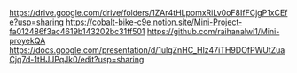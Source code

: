 https://drive.google.com/drive/folders/1ZAr4tHLpomxRiLv0oF8IfFCjgP1xCEfe?usp=sharing
https://cobalt-bike-c9e.notion.site/Mini-Project-fa012486f3ac4619b143202bc31ff501
https://github.com/raihanalwi1/Mini-proyekQA
https://docs.google.com/presentation/d/1ulgZnHC_Hlz47iTH9DOfPWUtZuaCjq7d-1tHJJPqJk0/edit?usp=sharing